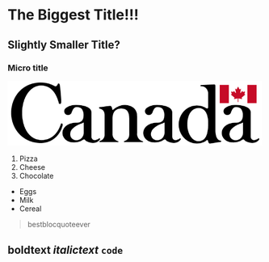 # The Biggest Title!!!
## Slightly Smaller Title?
### Micro title

![Canada Flag](/static/canada.gif)

1. Pizza
2. Cheese
3. Chocolate


- Eggs
- Milk
- Cereal

>bestblocquoteever

**boldtext**
*italictext*
`code`
---
